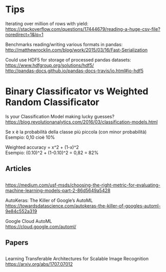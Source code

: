 
# Tips

Iterating over million of rows with yield:  
https://stackoverflow.com/questions/17444679/reading-a-huge-csv-file?noredirect=1&lq=1  

Benchmarks reading/writing various formats in pandas:  
http://matthewrocklin.com/blog/work/2015/03/16/Fast-Serialization  

Could use HDF5 for storage of processed pandas datasets:  
https://www.hdfgroup.org/solutions/hdf5/  
http://pandas-docs.github.io/pandas-docs-travis/io.html#io-hdf5  

# Binary Classificator vs Weighted Random Classificator

Is your Classification Model making lucky guesses?   
https://blog.revolutionanalytics.com/2016/03/classification-models.html

Se x è la probabilità della classe più piccola (con minor probabilità)   
Esempio: 0,10 cioè 10%   

Weighted accuracy = x^2 + (1-x)^2    
Esempio: (0.10)^2 + (1-0.10)^2 = 0,82 = 82%    

##
## Articles
##


https://medium.com/usf-msds/choosing-the-right-metric-for-evaluating-machine-learning-models-part-2-86d5649a5428

AutoKeras: The Killer of Google’s AutoML  
https://towardsdatascience.com/autokeras-the-killer-of-googles-automl-9e84c552a319

Google Cloud AutoML  
https://cloud.google.com/automl/

##
## Papers
##

Learning Transferable Architectures for Scalable Image Recognition  
https://arxiv.org/abs/1707.07012